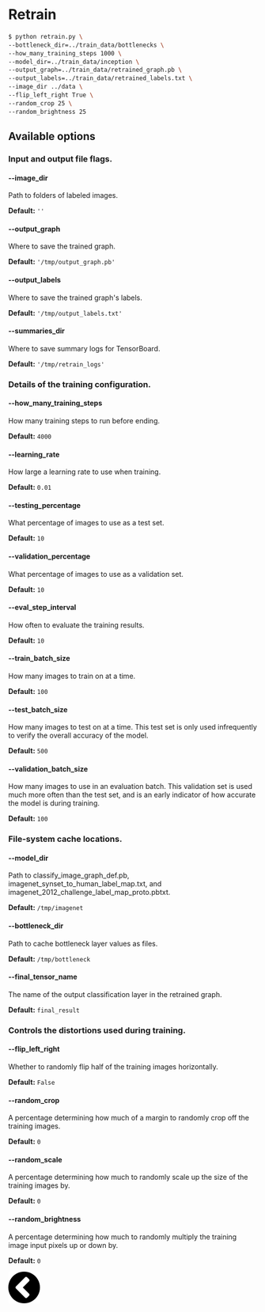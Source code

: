 # Retrain

```bash
$ python retrain.py \
--bottleneck_dir=../train_data/bottlenecks \
--how_many_training_steps 1000 \
--model_dir=../train_data/inception \
--output_graph=../train_data/retrained_graph.pb \
--output_labels=../train_data/retrained_labels.txt \
--image_dir ../data \
--flip_left_right True \
--random_crop 25 \
--random_brightness 25
```

## Available options

### Input and output file flags.

#### --image_dir

Path to folders of labeled images.

**Default:** `''`

#### --output_graph

Where to save the trained graph.

**Default:** `'/tmp/output_graph.pb'`

#### --output_labels

Where to save the trained graph's labels.

**Default:** `'/tmp/output_labels.txt'`

#### --summaries_dir

Where to save summary logs for TensorBoard.

**Default:** `'/tmp/retrain_logs'`

### Details of the training configuration.

#### --how_many_training_steps

How many training steps to run before ending.

**Default:** `4000`

#### --learning_rate

How large a learning rate to use when training.

**Default:** `0.01`

#### --testing_percentage

What percentage of images to use as a test set.

**Default:** `10`

#### --validation_percentage

What percentage of images to use as a validation set.

**Default:** `10`

#### --eval_step_interval

How often to evaluate the training results.

**Default:** `10`

#### --train_batch_size

How many images to train on at a time.

**Default:** `100`

#### --test_batch_size

How many images to test on at a time. This test set is only used infrequently 
to verify the overall accuracy of the model.

**Default:** `500`

#### --validation_batch_size

How many images to use in an evaluation batch. This validation set is
used much more often than the test set, and is an early indicator of
how accurate the model is during training.

**Default:** `100`

###  File-system cache locations.


#### --model_dir

Path to classify_image_graph_def.pb, imagenet_synset_to_human_label_map.txt, 
and imagenet_2012_challenge_label_map_proto.pbtxt.

**Default:** `/tmp/imagenet`

#### --bottleneck_dir

Path to cache bottleneck layer values as files.

**Default:** `/tmp/bottleneck`

#### --final_tensor_name

The name of the output classification layer in the retrained graph.

**Default:** `final_result`


### Controls the distortions used during training.

#### --flip_left_right

Whether to randomly flip half of the training images horizontally.

**Default:** `False`

#### --random_crop

A percentage determining how much of a margin to randomly crop off the
training images.

**Default:** `0`

#### --random_scale

A percentage determining how much to randomly scale up the size of the
 training images by.

**Default:** `0`

#### --random_brightness

A percentage determining how much to randomly multiply the training
image input pixels up or down by.

**Default:** `0`

[![alt text](https://github.com/zirkis/LILO/blob/kevin/docs/images/left.png)](https://github.com/zirkis/LILO/blob/kevin/README.md)